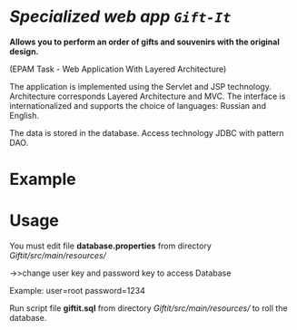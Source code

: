 # _Specialized web app_ _**`Gift-It`**_

**Allows you to perform an order of gifts and souvenirs with the original design.**

(EPAM Task - Web Application With Layered Architecture)

 The application is implemented using the Servlet and JSP technology. 
 Architecture corresponds Layered Architecture and MVC.
 The interface is internationalized and supports the choice of languages: Russian and English.
 
 The data is stored in the database. Access technology JDBC with pattern DAO.
 

 # Example
 
 
  # Usage
  
 You must edit file **database.properties** from directory _Giftit/src/main/resources/_
          
   ->>change user key and password key to access Database
  
 Example:
 user=root
 password=1234
 
 Run script file **giftit.sql** from directory _Giftit/src/main/resources/_
to roll the database.

 
